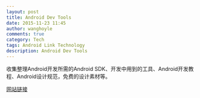 ```yaml
---
layout: post
title: Android Dev Tools
date: 2015-11-23 11:45
author: wanghoyle
comments: true
category: Tech
tags: Android Link Technology
description: Android Dev Tools
---
```


收集整理Android开发所需的Android SDK、开发中用到的工具、Android开发教程、Android设计规范，免费的设计素材等。

[网站链接](http://www.androiddevtools.cn/ "网站链接")
